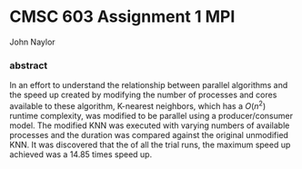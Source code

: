 
# CMSC 603 Assignment 1 MPI

John Naylor

### abstract

In an effort to understand the relationship between parallel algorithms and the speed up created by modifying the number of processes and cores available to these algorithm, K-nearest neighbors, which has a $O(n^2)$ runtime complexity, was modified to be parallel using a producer/consumer model. The modified KNN was executed with varying numbers of available processes and the duration was compared against the original unmodified KNN. It was discovered that the of all the trial runs, the maximum speed up achieved was a $14.85$ times speed up. 
